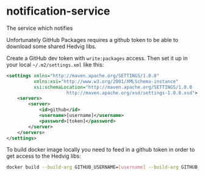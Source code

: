 # notification-service
The service which notifies

Unfortunately GitHub Packages requires a github token to be able to download
some shared Hedvig libs.

Create a GitHub dev token with `write:packages` access. Then set it up in
your local `~/.m2/settings.xml` like this:
```xml
<settings xmlns="http://maven.apache.org/SETTINGS/1.0.0"
          xmlns:xsi="http://www.w3.org/2001/XMLSchema-instance"
          xsi:schemaLocation="http://maven.apache.org/SETTINGS/1.0.0
                      http://maven.apache.org/xsd/settings-1.0.0.xsd">
    <servers>
        <server>
            <id>github</id>
            <username>[username]</username>
            <password>[token]</password>
        </server>
    </servers>
</settings>
```

To build docker image locally you need to feed in a github token in order to
get access to the Hedvig libs:

```bash
docker build --build-arg GITHUB_USERNAME=[username] --build-arg GITHUB_TOKEN=[token] .
```